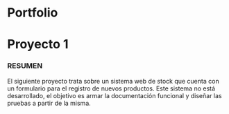 # Portfolio

# Proyecto 1


### RESUMEN

El siguiente proyecto trata sobre un sistema web de stock que cuenta con un formulario para el registro de nuevos productos.        Este sistema no está desarrollado, el objetivo es armar la documentación funcional y diseñar las pruebas a partir de la misma.

